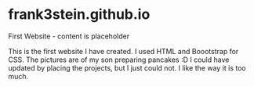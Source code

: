 # frank3stein.github.io
First Website - content is placeholder

This is the first website I have created. I used HTML and Boootstrap for CSS. The pictures are of my son preparing pancakes :D I could have updated by placing the projects, but I just could not. I like the way it is too much.
